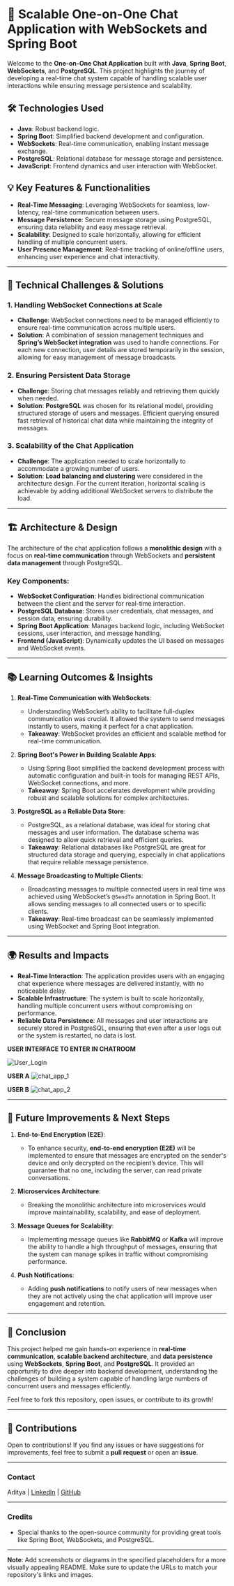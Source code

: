 # 🚀 Scalable One-on-One Chat Application with WebSockets and Spring Boot

Welcome to the **One-on-One Chat Application** built with **Java**, **Spring Boot**, **WebSockets**, and **PostgreSQL**. This project highlights the journey of developing a real-time chat system capable of handling scalable user interactions while ensuring message persistence and scalability.

## 🛠️ **Technologies Used**

- **Java**: Robust backend logic.
- **Spring Boot**: Simplified backend development and configuration.
- **WebSockets**: Real-time communication, enabling instant message exchange.
- **PostgreSQL**: Relational database for message storage and persistence.
- **JavaScript**: Frontend dynamics and user interaction with WebSocket.

## 💡 **Key Features & Functionalities**

- **Real-Time Messaging**: Leveraging WebSockets for seamless, low-latency, real-time communication between users.
- **Message Persistence**: Secure message storage using PostgreSQL, ensuring data reliability and easy message retrieval.
- **Scalability**: Designed to scale horizontally, allowing for efficient handling of multiple concurrent users.
- **User Presence Management**: Real-time tracking of online/offline users, enhancing user experience and chat interactivity.

---

## 🧠 **Technical Challenges & Solutions**

### 1. **Handling WebSocket Connections at Scale**
   - **Challenge**: WebSocket connections need to be managed efficiently to ensure real-time communication across multiple users.
   - **Solution**: A combination of session management techniques and **Spring’s WebSocket integration** was used to handle connections. For each new connection, user details are stored temporarily in the session, allowing for easy management of message broadcasts.

### 2. **Ensuring Persistent Data Storage**
   - **Challenge**: Storing chat messages reliably and retrieving them quickly when needed.
   - **Solution**: **PostgreSQL** was chosen for its relational model, providing structured storage of users and messages. Efficient querying ensured fast retrieval of historical chat data while maintaining the integrity of messages.

### 3. **Scalability of the Chat Application**
   - **Challenge**: The application needed to scale horizontally to accommodate a growing number of users.
   - **Solution**: **Load balancing and clustering** were considered in the architecture design. For the current iteration, horizontal scaling is achievable by adding additional WebSocket servers to distribute the load.

---

## 🏗️ **Architecture & Design**

The architecture of the chat application follows a **monolithic design** with a focus on **real-time communication** through WebSockets and **persistent data management** through PostgreSQL.

### Key Components:
- **WebSocket Configuration**: Handles bidirectional communication between the client and the server for real-time interaction.
- **PostgreSQL Database**: Stores user credentials, chat messages, and session data, ensuring durability.
- **Spring Boot Application**: Manages backend logic, including WebSocket sessions, user interaction, and message handling.
- **Frontend (JavaScript)**: Dynamically updates the UI based on messages and WebSocket events.

---

## 📚 **Learning Outcomes & Insights**

1. **Real-Time Communication with WebSockets**:
   - Understanding WebSocket’s ability to facilitate full-duplex communication was crucial. It allowed the system to send messages instantly to users, making it perfect for a chat application.
   - **Takeaway**: WebSocket provides an efficient and scalable method for real-time communication.

2. **Spring Boot's Power in Building Scalable Apps**:
   - Using Spring Boot simplified the backend development process with automatic configuration and built-in tools for managing REST APIs, WebSocket connections, and more.
   - **Takeaway**: Spring Boot accelerates development while providing robust and scalable solutions for complex architectures.

3. **PostgreSQL as a Reliable Data Store**:
   - PostgreSQL, as a relational database, was ideal for storing chat messages and user information. The database schema was designed to allow quick retrieval and efficient queries.
   - **Takeaway**: Relational databases like PostgreSQL are great for structured data storage and querying, especially in chat applications that require reliable message persistence.

4. **Message Broadcasting to Multiple Clients**:
   - Broadcasting messages to multiple connected users in real time was achieved using WebSocket’s `@SendTo` annotation in Spring Boot. It allows sending messages to all connected users or to specific clients.
   - **Takeaway**: Real-time broadcast can be seamlessly implemented using WebSocket and Spring Boot integration.

---

## 🌍 **Results and Impacts**

- **Real-Time Interaction**: The application provides users with an engaging chat experience where messages are delivered instantly, with no noticeable delay.
- **Scalable Infrastructure**: The system is built to scale horizontally, handling multiple concurrent users without compromising on performance.
- **Reliable Data Persistence**: All messages and user interactions are securely stored in PostgreSQL, ensuring that even after a user logs out or the system is restarted, no data is lost.

**USER INTERFACE TO ENTER IN CHATROOM**

![User_Login](https://github.com/user-attachments/assets/cb30cf26-8c0b-4090-8733-32597490c744)


**USER A**
![chat_app_1](https://github.com/user-attachments/assets/4a7eb727-4d9b-4451-ab8a-f193454f905e)

**USER B**
![chat_app_2](https://github.com/user-attachments/assets/05de5c31-7d06-4975-9c59-c9aaa705f387)


---

## 🚀 **Future Improvements & Next Steps**

1. **End-to-End Encryption (E2E)**:
   - To enhance security, **end-to-end encryption (E2E)** will be implemented to ensure that messages are encrypted on the sender's device and only decrypted on the recipient’s device. This will guarantee that no one, including the server, can read private conversations.
   
2. **Microservices Architecture**:
   - Breaking the monolithic architecture into microservices would improve maintainability, scalability, and ease of deployment.
   
3. **Message Queues for Scalability**:
   - Implementing message queues like **RabbitMQ** or **Kafka** will improve the ability to handle a high throughput of messages, ensuring that the system can manage spikes in traffic without compromising performance.

4. **Push Notifications**:
   - Adding **push notifications** to notify users of new messages when they are not actively using the chat application will improve user engagement and retention.

---

## 📌 **Conclusion**

This project helped me gain hands-on experience in **real-time communication**, **scalable backend architecture**, and **data persistence** using **WebSockets**, **Spring Boot**, and **PostgreSQL**. It provided an opportunity to dive deeper into backend development, understanding the challenges of building a system capable of handling large numbers of concurrent users and messages efficiently.

Feel free to fork this repository, open issues, or contribute to its growth!

---

## 🤝 **Contributions**

Open to contributions! If you find any issues or have suggestions for improvements, feel free to submit a **pull request** or open an **issue**.

---

### **Contact**

Aditya | [LinkedIn](https://linkedin.com/in/aditya) | [GitHub](https://github.com/aditya)

---

### **Credits**

- Special thanks to the open-source community for providing great tools like Spring Boot, WebSockets, and PostgreSQL.

---

**Note**: Add screenshots or diagrams in the specified placeholders for a more visually appealing README. Make sure to update the URLs to match your repository's links and images.
